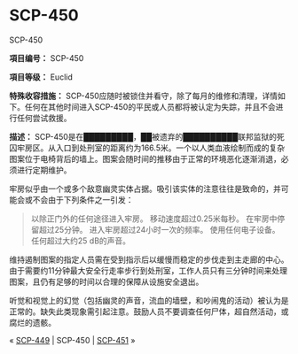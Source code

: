 # SCP-450
                        




SCP-450



**項目编号：** SCP-450

**項目等级：** Euclid

**特殊收容措施：** SCP-450应随时被锁住并看守，除了每月的维修和清理，详情如下。任何在其他时间进入SCP-450的平民或人员都将被认定为失踪，并且不会进行任何尝试救援。

**描述：** SCP-450是在█████████，██被遗弃的██████████联邦监狱的死囚牢房区。从入口到处刑室的距离约为166.5米。一个以人类血液绘制而成的复杂图案位于电椅背后的墙上。图案会随时间的推移由于正常的环境恶化逐渐消退，必须进行定期维护。

牢房似乎由一个或多个敌意幽灵实体占据。吸引该实体的注意往往是致命的，并可能会或不会由于下列条件之一引发：


> 以除正门外的任何途径进入牢房。
移动速度超过0.25米每秒。
在牢房中停留超过25分钟。
进入牢房超过24小时一次的频率。
使用任何电子设备。
任何超过大约25 dB的声音。
> 

维持遏制图案的指定人员需在受到指示后以缓慢而稳定的步伐走到主走廊的中心。由于需要约11分钟最大安全行走率步行到处刑室，工作人员只有三分钟时间来处理图案，且仍有足够的时间以合理的保障从设施安全退出。

听觉和视觉上的幻觉（包括幽灵的声音，流血的墙壁，和吵闹鬼的活动）被认为是正常的。缺失此类现象需引起注意。鼓励人员不要调查任何尸体，超自然活动，或腐烂的遗骸。



« [SCP-449](/scp-449) | SCP-450 | [SCP-451](/scp-451) »





                    